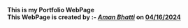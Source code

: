 <b>This is my Portfolio WebPage<b><br>This WebPage is created by :- <b><u><i>Aman Bhatti</i></u></b> on <u>04/16/2024</u>
